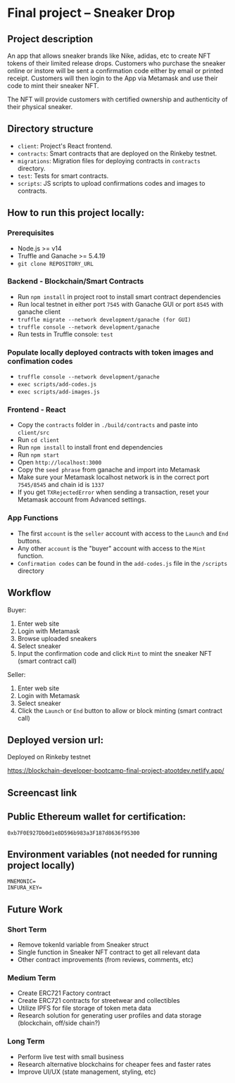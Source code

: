 # Final project – Sneaker Drop

## Project description

An app that allows sneaker brands like Nike, adidas, etc to create NFT tokens of their limited release drops. Customers who purchase the sneaker online or instore will be sent a confirmation code either by email or printed receipt. Customers will then login to the App via Metamask and use their code to mint their sneaker NFT. 

The NFT will provide customers with certified ownership and authenticity of their physical sneaker.

## Directory structure

- `client`: Project's React frontend.
- `contracts`: Smart contracts that are deployed on the Rinkeby testnet.
- `migrations`: Migration files for deploying contracts in `contracts` directory.
- `test`: Tests for smart contracts.
- `scripts`: JS scripts to upload confirmations codes and images to contracts.
## How to run this project locally:

### Prerequisites

- Node.js >= v14
- Truffle and Ganache >= 5.4.19
- `git clone REPOSITORY_URL`

### Backend - Blockchain/Smart Contracts

- Run `npm install` in project root to install smart contract dependencies
- Run local testnet in either port `7545` with Ganache GUI or port `8545` with ganache client
- `truffle migrate --network development/ganache (for GUI)`
- `truffle console --network development/ganache`
- Run tests in Truffle console: `test`

### Populate locally deployed contracts with token images and confimation codes

- `truffle console --network development/ganache`
- `exec scripts/add-codes.js`
- `exec scripts/add-images.js`
### Frontend - React

- Copy the `contracts` folder in `./build/contracts` and paste into `client/src`
- Run `cd client`
- Run `npm install` to install front end dependencies
- Run `npm start`
- Open `http://localhost:3000`
- Copy the `seed phrase` from ganache and import into Metamask
- Make sure your Metamask localhost network is in the correct port `7545/8545` and chain id is `1337`
- If you get `TXRejectedError` when sending a transaction, reset your Metamask account from Advanced settings.

### App Functions

- The first `account` is the `seller` account with access to the `Launch` and `End` buttons.
- Any other `account` is the "buyer" account with access to the `Mint` function.
- `Confirmation codes` can be found in the `add-codes.js` file in the `/scripts` directory
## Workflow

Buyer:
1. Enter web site
2. Login with Metamask
3. Browse uploaded sneakers
4. Select sneaker
5. Input the confirmation code and click `Mint` to mint the sneaker NFT (smart contract call)

Seller:
1. Enter web site
2. Login with Metamask
3. Select sneaker
4. Click the `Launch` or `End` button to allow or block minting (smart contract call)

## Deployed version url:
Deployed on Rinkeby testnet

https://blockchain-developer-bootcamp-final-project-atootdev.netlify.app/

## Screencast link


## Public Ethereum wallet for certification:

`0xb7F0E927Db0d1e8D596b983a3F187d8636f95300`

## Environment variables (not needed for running project locally)

```
MNEMONIC=
INFURA_KEY=
```

## Future Work
### Short Term
- Remove tokenId variable from Sneaker struct
- Single function in Sneaker NFT contract to get all relevant data
- Other contract improvements (from reviews, comments, etc)
### Medium Term
- Create ERC721 Factory contract
- Create ERC721 contracts for streetwear and collectibles
- Utilize IPFS for file storage of token meta data
- Research solution for generating user profiles and data storage (blockchain, off/side chain?)
### Long Term
- Perform live test with small business
- Research alternative blockchains for cheaper fees and faster rates
- Improve UI/UX (state management, styling, etc)
